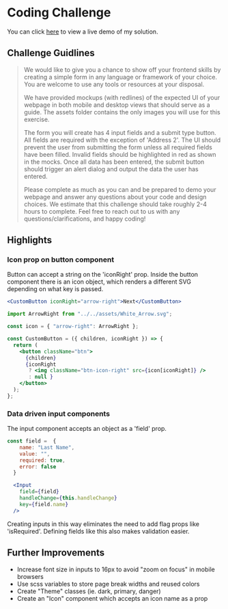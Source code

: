 # Coding Challenge

You can click [here](https://self-test.netlify.com/) to view a live demo of my solution.


## Challenge Guidlines
> We would like to give you a chance to show off your frontend skills by creating a simple form in any language or framework of your choice. You are welcome to use any tools or resources at your disposal.
>
> We have provided mockups (with redlines) of the expected UI of your webpage in both mobile and desktop views that should serve as a guide. The assets folder contains the only images you will use for this exercise.
>
> The form you will create has 4 input fields and a submit type button. All fields are required with the exception of 'Address 2'. The UI should prevent the user from submitting the form unless all required fields have been filled. Invalid fields should be highlighted in red as shown in the mocks. Once all data has been entered, the submit button should trigger an alert dialog and output the data the user has entered.
>
> Please complete as much as you can and be prepared to demo your webpage and answer any questions about your code and design choices. We estimate that this challenge should take roughly 2-4 hours to complete. Feel free to reach out to us with any questions/clarifications, and happy coding!


## Highlights
### Icon prop on button component
Button can accept a string on the 'iconRight' prop. Inside the button component there is an icon object, which renders a different SVG depending on what key is passed.

```jsx
<CustomButton iconRight="arrow-right">Next</CustomButton>
```

```jsx
import ArrowRight from "../../assets/White_Arrow.svg";

const icon = { "arrow-right": ArrowRight };

const CustomButton = ({ children, iconRight }) => {
  return (
    <button className="btn">
      {children}
      {iconRight
       ? <img className="btn-icon-right" src={icon[iconRight]} />
       : null }
    </button>
  );
};
```

### Data driven input components
The input component accepts an object as a 'field' prop.

```javascript
const field =  {
    name: "Last Name",
    value: "",
    required: true,
    error: false
  }
```

```jsx
  <Input
    field={field}
    handleChange={this.handleChange}
    key={field.name}
  />
```

Creating inputs in this way eliminates the need to add flag props like 'isRequired'. Defining fields like this also makes validation easier.


## Further Improvements
* Increase font size in inputs to 16px to avoid "zoom on focus" in mobile browsers
* Use scss variables to store page break widths and reused colors
* Create "Theme" classes (ie. dark, primary, danger)
* Create an "Icon" component which accepts an icon name as a prop
